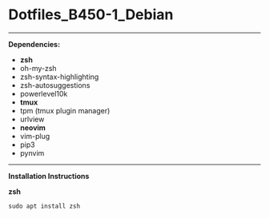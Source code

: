 # Dotfiles_B450-1_Debian


-----


**Dependencies:**
* **zsh**
* oh-my-zsh
* zsh-syntax-highlighting
* zsh-autosuggestions
* powerlevel10k
* **tmux**
* tpm (tmux plugin manager)
* urlview
* **neovim**
* vim-plug
* pip3
* pynvim

-----

**Installation Instructions**

**zsh**
```
sudo apt install zsh
```
